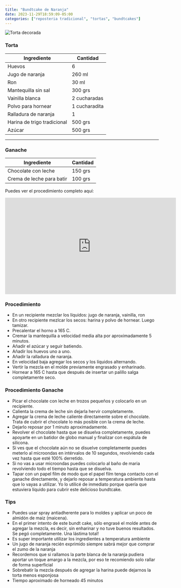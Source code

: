 ```yaml
---
title: "Bundtcake de Naranja"
date: 2023-11-29T18:59:09-05:00
categories: ["reposteria tradicional", "tortas", "bundtcakes"]
---
```


![Torta decorada](../../images/bundtcake_naranja.jpg)

### Torta

| Ingrediente | Cantidad |
| ----------- | ----------- |
| Huevos | 6 |
| Jugo de naranja | 260 ml |
| Ron | 30 ml |
| Mantequilla sin sal | 300 grs |
| Vainilla blanca | 2 cucharadas|
| Polvo para hornear | 1 cucharadita |
| Ralladura de naranja | 1 |
| Harina de trigo tradicional| 500 grs |
| Azúcar | 500 grs |
___

### Ganache

| Ingrediente | Cantidad |
| ----------- | ----------- |
| Chocolate con leche | 150 grs |
| Crema de leche para batir | 100 grs |

Puedes ver el procedimiento completo aquí: 
<iframe width="560" height="315" src="https://www.youtube.com/embed/0x92dR4t-bQ?si=_QePYpulwp085GhC" title="YouTube video player" frameborder="0" allow="accelerometer; autoplay; clipboard-write; encrypted-media; gyroscope; picture-in-picture; web-share" allowfullscreen></iframe>

### Procedimiento
- En un recipiente mezclar los líquidos: jugo de naranja, vainilla, ron
- En otro recipiente mezlcar los secos: harina y polvo de hornear. Luego tamizar.
- Precalentar el horno a 165 C.
- Cremar la mantequilla a velocidad media alta por aproximadamente 5 minutos.
- Añadir el azúcar y seguir batiendo.
- Añadir los huevos uno a uno.
- Añadir la ralladura de naranja.
- En velocidad baja agregar los secos y los líquidos alternando.
- Vertir la mezcla en el molde previamente engrasado y enharinado.
- Hornear a 165 C hasta que después de insertar un palillo salga completamente seco.

### Procedimiento Ganache
- Picar el chocolate con leche en trozos pequeños y colocarlo en un recipiente.
- Calienta la crema de leche sin dejarla hervir completamente.
- Agregar la crema de leche caliente directamente sobre el chocolate. Trata de cubrir el chocolate lo más posible con la crema de leche.
- Dejarlo reposar por 1 minuto aproximadamente.
- Revolver el chocolate hasta que se disuelva completamente, puedes apoyarte en un batidor de globo manual y finalizar con espátula de silicona.
- Si ves que el chocolate aún no se disuelve completamente puedes meterlo al microondas en intérvalos de 10 segundos, revolviendo cada vez hasta que esté 100% derretido.
- Si no vas a usar microondas puedes colocarlo al baño de maria revolviendo todo el tiempo hasta que se disuelva.
- Tapar con un papel film de modo que el papel film tenga contacto con el ganache directamente, y dejarlo reposar a temperatura ambiente hasta que lo vayas a utilizar. Yo lo utilicé de inmediato porque quería que estuviera líquido para cubrir este delicioso bundtcake.


### Tips
- Puedes usar spray antiadherente para lo moldes y aplicar un poco de almidón de maiz (maicena). 
- En el primer intento de este bundt cake, sólo engrasé el molde antes de agregar la mezcla, es decir, sin enharinar y no tuve buenos resultados. Se pegó completamente. Una lástima total!
- Es super importante utilizar los ingredientes a temperatura ambiente
- Un jugo de naranja recién exprimido siempre sabrá mejor que comprar el zumo de la naranja
- Recordemos que si rallamos la parte blanca de la naranja pudiera aportar un toque amargo a la mezcla, por eso te recomiendo solo rallar de forma superficial
- Sobrebatir la mezcla después de agregar la harina puede dejarnos la torta menos esponjosa 
- Tiempo aproximado de horneado 45 minutos






